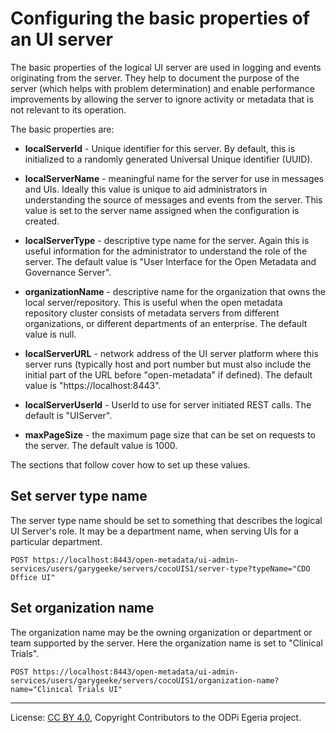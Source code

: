 <!-- SPDX-License-Identifier: CC-BY-4.0 -->
<!-- Copyright Contributors to the ODPi Egeria project. -->

# Configuring the basic properties of an UI server

The basic properties of the logical UI server are used in logging and events originating
from the server. They help to document the purpose of the server (which helps with problem determination)
and enable performance improvements by allowing the server to ignore activity or
metadata that is not relevant to its operation.

The basic properties are:

* **localServerId** - Unique identifier for this server. By default, this is
  initialized to a randomly generated Universal Unique identifier (UUID).

* **localServerName** - meaningful name for the server for use in messages and UIs. Ideally this value is
  unique to aid administrators in understanding the source of messages and events from the server.
  This value is set to the server name assigned when the configuration is created.

* **localServerType** - descriptive type name for the server.  Again this is useful information for the
  administrator to understand the role of the server. The default value is "User Interface for the Open Metadata and Governance Server".
 
* **organizationName** - descriptive name for the organization that owns the local server/repository.
  This is useful when the open metadata repository cluster consists of metadata servers from different
  organizations, or different departments of an enterprise.  The default value is null.

* **localServerURL** - network address of the UI server platform where this server runs
  (typically host and port number but must also include the initial part of the URL before "open-metadata" if defined).
  The default value is "https://localhost:8443".
 
* **localServerUserId** - UserId to use for server initiated REST calls. The default is "UIServer".

* **maxPageSize** - the maximum page size that can be set on requests to the server. The default value is 1000.

The sections that follow cover how to set up these values.

## Set server type name

The server type name should be set to something that describes the logical UI
Server's role.
It may be a department name, when serving UIs for a particular department. 

```
POST https://localhost:8443/open-metadata/ui-admin-services/users/garygeeke/servers/cocoUIS1/server-type?typeName="CDO Office UI"
```

## Set organization name

The organization name may be the owning organization or department or
team supported by the server.
Here the organization name is set to "Clinical Trials".

```
POST https://localhost:8443/open-metadata/ui-admin-services/users/garygeeke/servers/cocoUIS1/organization-name?name="Clinical Trials UI"
```


----
License: [CC BY 4.0](https://creativecommons.org/licenses/by/4.0/),
Copyright Contributors to the ODPi Egeria project.